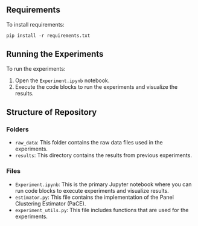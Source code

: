 
## Requirements
To install requirements:

```setup
pip install -r requirements.txt
```

## Running the Experiments
To run the experiments:
1. Open the `Experiment.ipynb` notebook.
2. Execute the code blocks to run the experiments and visualize the results.


## Structure of Repository

### Folders
- `raw_data`: This folder contains the raw data files used in the experiments.
- `results`: This directory contains the results from previous experiments.

### Files
- `Experiment.ipynb`: This is the primary Jupyter notebook where you can run code blocks to execute experiments and visualize results.
- `estimator.py`: This file contains the implementation of the Panel Clustering Estimator (PaCE).
- `experiment_utils.py`: This file includes functions that are used for the experiments.
